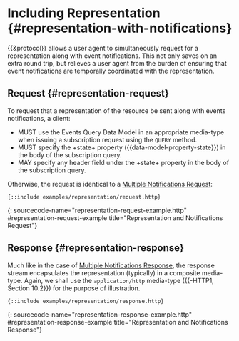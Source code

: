 # Including Representation {#representation-with-notifications}

{{&protocol}} allows a user agent to simultaneously request for a representation along with event notifications. This not only saves on an extra round trip, but relieves a user agent from the burden of ensuring that event notifications are temporally coordinated with the representation.

## Request {#representation-request}

To request that a representation of the resource be sent along with events notifications, a client:
+ MUST use the Events Query Data Model in an appropriate media-type when issuing a subscription request using the `QUERY` method.
+ MUST specify the +state+ property ({{data-model-property-state}}) in the body of the subscription query.
+ MAY specify any header field under the +state+ property in the body of the subscription query.

Otherwise, the request is identical to a [Multiple Notifications Request](#multiple-notifications-request):

~~~ http-message
{::include examples/representation/request.http}
~~~
{: sourcecode-name="representation-request-example.http" #representation-request-example title="Representation and Notifications Request"}

## Response {#representation-response}

Much like in the case of [Multiple Notifications Response](#multiple-notifications-response), the response stream encapsulates the representation (typically) in a composite media-type. Again, we shall use the `application/http` media-type ({{-HTTP1, Section 10.2}}) for the purpose of illustration.

~~~ http-message
{::include examples/representation/response.http}
~~~
{: sourcecode-name="representation-response-example.http" #representation-response-example title="Representation and Notifications Response"}
